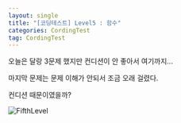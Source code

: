 ```yaml
---
layout: single
title: "[코딩테스트] Level5 : 함수"
categories: CordingTest
tag: CordingTest
---
```


오늘은 달랑 3문제 했지만 컨디션이 안 좋아서 여기까지...

마지막 문제는 문제 이해가 안되서 조금 오래 걸렸다.

컨디션 때문이였을까?

![FifthLevel](../../images/2022-05-09-CordingTestLevel5/FifthLevel.PNG)
